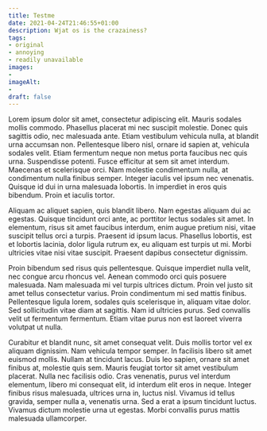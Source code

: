 ```yaml
---
title: Testme
date: 2021-04-24T21:46:55+01:00
description: Wjat os is the crazainess?
tags: 
- original
- annoying
- readily unavailable
images: 
- 
imageAlt:
- 
draft: false
---
```


Lorem ipsum dolor sit amet, consectetur adipiscing elit. Mauris sodales mollis commodo. Phasellus placerat mi nec suscipit molestie. Donec quis sagittis odio, nec malesuada ante. Etiam vestibulum vehicula nulla, at blandit urna accumsan non. Pellentesque libero nisl, ornare id sapien at, vehicula sodales velit. Etiam fermentum neque non metus porta faucibus nec quis urna. Suspendisse potenti. Fusce efficitur at sem sit amet interdum. Maecenas et scelerisque orci. Nam molestie condimentum nulla, at condimentum nulla finibus semper. Integer iaculis vel ipsum nec venenatis. Quisque id dui in urna malesuada lobortis. In imperdiet in eros quis bibendum. Proin et iaculis tortor.

Aliquam ac aliquet sapien, quis blandit libero. Nam egestas aliquam dui ac egestas. Quisque tincidunt orci ante, ac porttitor lectus sodales sit amet. In elementum, risus sit amet faucibus interdum, enim augue pretium nisi, vitae suscipit tellus orci a turpis. Praesent id ipsum lacus. Phasellus lobortis, est et lobortis lacinia, dolor ligula rutrum ex, eu aliquam est turpis ut mi. Morbi ultricies vitae nisi vitae suscipit. Praesent dapibus consectetur dignissim.

Proin bibendum sed risus quis pellentesque. Quisque imperdiet nulla velit, nec congue arcu rhoncus vel. Aenean commodo orci quis posuere malesuada. Nam malesuada mi vel turpis ultrices dictum. Proin vel justo sit amet tellus consectetur varius. Proin condimentum mi sed mattis finibus. Pellentesque ligula lorem, sodales quis scelerisque in, aliquam vitae dolor. Sed sollicitudin vitae diam at sagittis. Nam id ultricies purus. Sed convallis velit ut fermentum fermentum. Etiam vitae purus non est laoreet viverra volutpat ut nulla.

Curabitur et blandit nunc, sit amet consequat velit. Duis mollis tortor vel ex aliquam dignissim. Nam vehicula tempor semper. In facilisis libero sit amet euismod mollis. Nullam at tincidunt lacus. Duis leo sapien, ornare sit amet finibus at, molestie quis sem. Mauris feugiat tortor sit amet vestibulum placerat. Nulla nec facilisis odio. Cras venenatis, purus vel interdum elementum, libero mi consequat elit, id interdum elit eros in neque. Integer finibus risus malesuada, ultrices urna in, luctus nisl. Vivamus id tellus gravida, semper nulla a, venenatis urna. Sed a erat a ipsum tincidunt luctus. Vivamus dictum molestie urna ut egestas. Morbi convallis purus mattis malesuada ullamcorper.
